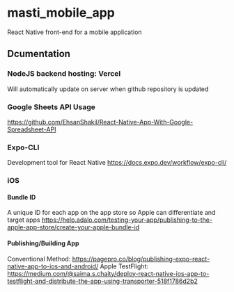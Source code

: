 # masti_mobile_app
React Native front-end for a mobile application

## Dcumentation

### NodeJS backend hosting: Vercel
Will automatically update on server when github repository is updated

### Google Sheets API Usage
https://github.com/EhsanShakil/React-Native-App-With-Google-Spreadsheet-API

### Expo-CLI
Development tool for React Native
https://docs.expo.dev/workflow/expo-cli/

### iOS
#### Bundle ID
A unique ID for each app on the app store so Apple can differentiate and target apps
https://help.adalo.com/testing-your-app/publishing-to-the-apple-app-store/create-your-apple-bundle-id
#### Publishing/Building App
Conventional Method: https://pagepro.co/blog/publishing-expo-react-native-app-to-ios-and-android/
Apple TestFlight: https://medium.com/@saima.s.chaity/deploy-react-native-ios-app-to-testflight-and-distribute-the-app-using-transporter-518f1786d2b2

